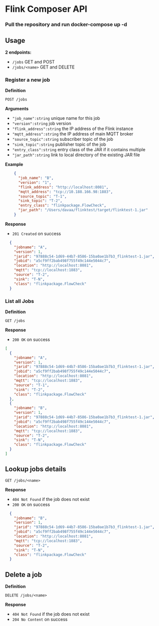 # Flink Composer API

### Pull the repository and run docker-compose up -d

## Usage

**2 endpoints:**

- `/jobs` GET and POST
- `/jobs/<name>` GET and DELETE 

### Register a new job

**Definition**

`POST /jobs`

**Arguments**

- `"job_name":string` unique name for this job
- `"version":string` job version
- `"flink_address":string` the IP address of the Flink instance
- `"mqtt_address":string` the IP address of main MQTT broker
- `"source_topic":string` subscriber topic of the job
- `"sink_topic":string` publisher topic of the job
- `"entry_class":string` entry class of the JAR if it contains multiple
- `"jar_path":string` link to local directory of the existing JAR file

**Example**

```json
    {
      "job_name": "B",
      "version": "1",
      "flink_address": "http://localhost:8081",
      "mqtt_address": "tcp://10.188.166.98:1883",
      "source_topic": "T-1",
      "sink_topic": "T-2",
      "entry_class": "flinkpackage.FlowCheck",
      "jar_path": "/Users/davaa/flinktest/target/flinktest-1.jar"
    }
```

**Response**

- `201 Created` on success

```json
  {
    "jobname": "A",
    "version": 1,
    "jarid": "97888c54-1d69-44b7-8586-15ba0ae1b7b3_flinktest-1.jar",
    "jobid": "a5cf9ff2bab498f755f49c144e5044c7",
    "location": "http://localhost:8081",
    "mqtt": "tcp://localhost:1883",
    "source": "T-2",
    "sink": "T-N",
    "class": "flinkpackage.FlowCheck"
  }
```

### List all Jobs

**Definition**

`GET /jobs`

**Response**

- `200 OK` on success

```json
[
  {
    "jobname": "A",
    "version": 1,
    "jarid": "97888c54-1d69-44b7-8586-15ba0ae1b7b3_flinktest-1.jar",
    "jobid": "a5cf9ff2bab498f755f49c144e5044c7",
    "location": "http://localhost:8081",
    "mqtt": "tcp://localhost:1883",
    "source": "T-1",
    "sink": "T-2",
    "class": "flinkpackage.FlowCheck"
  },
  {
    "jobname": "B",
    "version": 1,
    "jarid": "97888c54-1d69-44b7-8586-15ba0ae1b7b3_flinktest-1.jar",
    "jobid": "a5cf9ff2bab498f755f49c144e5044c7",
    "location": "http://localhost:8081",
    "mqtt": "tcp://localhost:1883",
    "source": "T-2",
    "sink": "T-N",
    "class": "flinkpackage.FlowCheck"
  }
]
```



## Lookup jobs details

`GET /jobs/<name>`

**Response**

- `404 Not Found` if the job does not exist
- `200 OK` on success

```json
  {
    "jobname": "B",
    "version": 1,
    "jarid": "97888c54-1d69-44b7-8586-15ba0ae1b7b3_flinktest-1.jar",
    "jobid": "a5cf9ff2bab498f755f49c144e5044c7",
    "location": "http://localhost:8081",
    "mqtt": "tcp://localhost:1883",
    "source": "T-2",
    "sink": "T-N",
    "class": "flinkpackage.FlowCheck"
  }
```

## Delete a job

**Definition**

`DELETE /jobs/<name>`

**Response**

- `404 Not Found` if the job does not exist
- `204 No Content` on success